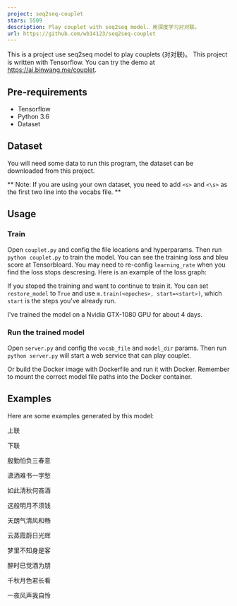 ```yaml
---
project: seq2seq-couplet
stars: 5509
description: Play couplet with seq2seq model. 用深度学习对对联。
url: https://github.com/wb14123/seq2seq-couplet
---
```


This is a project use seq2seq model to play couplets (对对联)。 This project is written with Tensorflow. You can try the demo at https://ai.binwang.me/couplet.

Pre-requirements
----------------

-   Tensorflow
-   Python 3.6
-   Dataset

Dataset
-------

You will need some data to run this program, the dataset can be downloaded from this project.

\*\* Note: If you are using your own dataset, you need to add `<s>` and `<\s>` as the first two line into the vocabs file. \*\*

Usage
-----

### Train

Open `couplet.py` and config the file locations and hyperparams. Then run `python couplet.py` to train the model. You can see the training loss and bleu score at Tensorbloard. You may need to re-config `learning_rate` when you find the loss stops descresing. Here is an example of the loss graph:

If you stoped the training and want to continue to train it. You can set `restore_model` to `True` and use `m.train(<epoches>, start=<start>)`, which `start` is the steps you've already run.

I've trained the model on a Nvidia GTX-1080 GPU for about 4 days.

### Run the trained model

Open `server.py` and config the `vocab_file` and `model_dir` params. Then run `python server.py` will start a web service that can play couplet.

Or build the Docker image with Dockerfile and run it with Docker. Remember to mount the correct model file paths into the Docker container.

Examples
--------

Here are some examples generated by this model:

上联

下联

殷勤怕负三春意

潇洒难书一字愁

如此清秋何吝酒

这般明月不须钱

天朗气清风和畅

云蒸霞蔚日光辉

梦里不知身是客

醉时已觉酒为朋

千秋月色君长看

一夜风声我自怜
